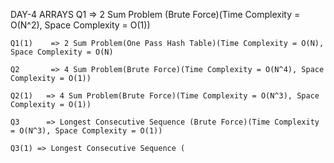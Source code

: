 DAY-4 ARRAYS
    Q1       => 2 Sum Problem (Brute Force)(Time Complexity = O(N^2), Space Complexity = O(1))

    Q1(1)    => 2 Sum Problem(One Pass Hash Table)(Time Complexity = O(N), Space Complexity = O(N)

    Q2       => 4 Sum Problem(Brute Force)(Time Complexity = O(N^4), Space Complexity = O(1))

    Q2(1)   => 4 Sum Problem(Brute Force)(Time Complexity = O(N^3), Space Complexity = O(1))

    Q3      => Longest Consecutive Sequence (Brute Force)(Time Complexity = O(N^3), Space Complexity = O(1))

    Q3(1) => Longest Consecutive Sequence (